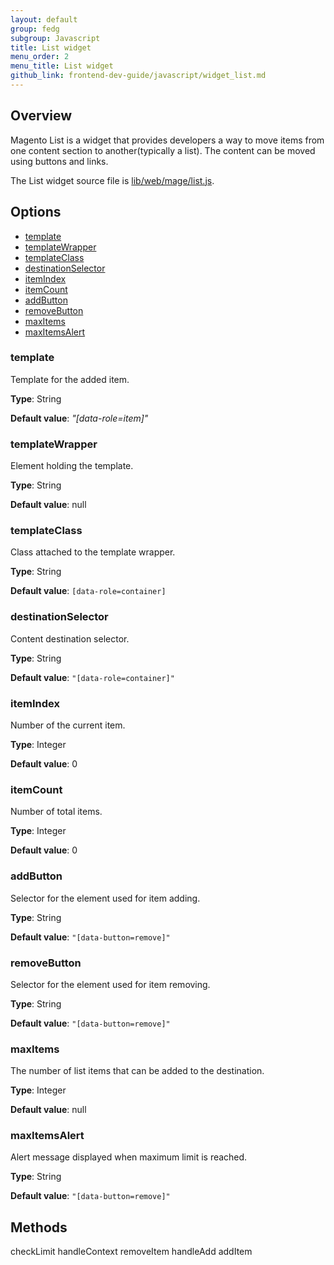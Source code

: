 ```yaml
---
layout: default
group: fedg
subgroup: Javascript
title: List widget
menu_order: 2
menu_title: List widget
github_link: frontend-dev-guide/javascript/widget_list.md
---
```

<h2>Overview</h2>

Magento List is a widget that provides developers a way to move items from one content section to another(typically a list).
The content can be moved using buttons and links. 

The List widget source file is <a href="{{site.mage2000url}}">lib/web/mage/list.js</a>.

<h2 id="list_options">Options</h2>

<ul>
<li><a href="#l_template">template</a></li>
<li><a href="#l_templateWrapper">templateWrapper</a></li>
<li><a href="#l_templateClass">templateClass</a></li>
<li><a href="#l_destinationSelector">destinationSelector</a></li>
<li><a href="#l_itemIndex">itemIndex</a></li>
<li><a href="#l_itemCount">itemCount</a></li>
<li><a href="#l_addButton">addButton</a></li>
<li><a href="#l_removeButton">removeButton</a></li>
<li><a href="#l_maxItems">maxItems</a></li>
<li><a href="#l_maxItemsAlert">maxItemsAlert</a></li>
</ul>

<h3 id="#l_template">template</h3>
Template for the added item.

**Type**: String

**Default value**: *"[data-role=item]"*


<h3 id="#l_templateWrapper">templateWrapper</h3>
Element holding the template.

**Type**: String

**Default value**: null

<h3 id="#l_templateClass">templateClass</h3>
Class attached to the template wrapper.

**Type**: String

**Default value**: `[data-role=container]`

<h3 id="#l_destinationSelector">destinationSelector</h3>
Content destination selector.

**Type**: String

**Default value**: `"[data-role=container]"`

<h3 id="#l_itemIndex">itemIndex</h3>
Number of the current item.

**Type**: Integer

**Default value**: 0

<h3 id="#l_itemCount">itemCount</h3>
Number of total items.

**Type**: Integer 

**Default value**: 0

<h3 id="#l_addButton">addButton</h3>
Selector for the element used for item adding. 

**Type**: String

**Default value**: `"[data-button=remove]"`

<h3 id="#l_removeButton">removeButton</h3>
Selector for the element used for item removing. 

**Type**: String

**Default value**: `"[data-button=remove]"`

<h3 id="#l_maxItems">maxItems</h3>
The number of list items that can be added to the destination.

**Type**: Integer

**Default value**: null

<h3 id="#l_maxItemsAlert">maxItemsAlert</h3>
Alert message displayed when maximum limit is reached.

**Type**: String

**Default value**: `"[data-button=remove]"`

<h2 id="list_methods">Methods</h2>

checkLimit
handleContext
removeItem
handleAdd
addItem

